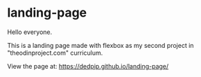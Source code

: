 # landing-page
Hello everyone.

This is a landing page made with flexbox as my second project in "theodinproject.com" curriculum.

View the page at: https://dedpip.github.io/landing-page/
